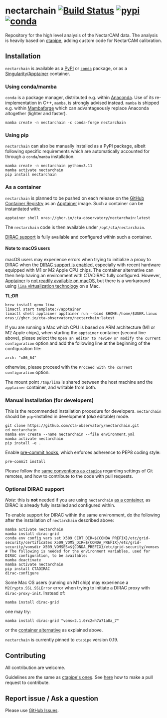 # nectarchain [![Build Status](https://github.com/cta-observatory/nectarchain/actions/workflows/ci.yml/badge.svg?branch=main)](https://github.com/cta-observatory/nectarchain/actions/workflows/ci.yml?query=workflow%3ACI+branch%3Amain) [![pypi](https://badge.fury.io/py/nectarchain.svg)](https://pypi.org/project/nectarchain) [![conda](https://anaconda.org/conda-forge/nectarchain/badges/version.svg)](https://anaconda.org/conda-forge/nectarchain)

Repository for the high level analysis of the NectarCAM data.
The analysis is heavily based on [ctapipe](https://github.com/cta-observatory/ctapipe), adding custom code for NectarCAM calibration.

## Installation

`nectarchain` is available as a [PyPI](https://pypi.org/project/nectarchain/) or [`conda`](https://anaconda.org/conda-forge/nectarchain) package, or as a [Singularity](https://apptainer.org/news/community-announcement-20211130/)/[Apptainer](https://apptainer.org/) container.

### Using conda/mamba

`conda` is a package manager, distributed e.g. within [Anaconda](https://www.anaconda.com/products/distribution). Use of its re-implementation in C++, `mamba`, is strongly advised instead. `mamba` is shipped e.g. within [Mambaforge](https://mamba.readthedocs.io/en/latest/installation.html) which can advantageously replace Anaconda altogether (lighter and faster).

```shell
mamba create -n nectarchain -c conda-forge nectarchain
```

### Using pip

`nectarchain` can also be manually installed as a PyPI package, albeit following specific requirements which are automatically accounted for through a `conda`/`mamba` installation.

```shell
mamba create -n nectarchain python=3.11
mamba activate nectarchain
pip install nectarchain
```

### As a container

`nectarchain` is planned to be pushed on each release on the [GitHub Container Registry](ghcr.io) as an [Apptainer](https://apptainer.org/) image. Such a container can be instantiated with:

```shell
apptainer shell oras://ghcr.io/cta-observatory/nectarchain:latest
```

The `nectarchain` code is then available under `/opt/cta/nectarchain`.

[DIRAC support](#optional-dirac-support) is fully available and configured within such a container.

#### Note to macOS users

macOS users may experience errors when trying to initialize a proxy to DIRAC when the [DIRAC support is enabled](#optional-dirac-support), especially with recent hardware equipped with M1 or M2 Apple CPU chips. The container alternative can then help having an environment with CTADIRAC fully configured. However, [Apptainer](https://apptainer.org/) is [not readily available on macOS](https://apptainer.org/docs/admin/main/installation.html#mac), but there is a workaround using [`lima` virtualization technology](https://lima-vm.io/) on a Mac.

**TL;DR**

```shell
brew install qemu lima
limactl start template://apptainer
limactl shell apptainer apptainer run --bind $HOME:/home/$USER.linux oras://ghcr.io/cta-observatory/nectarchain:latest
```

If you are running a Mac which CPU is based on ARM architecture (M1 or M2 Apple chips), when starting the `apptainer` container (second line above), please select the `Open an editor to review or modify the current configuration` option and add the following line at the beginning of the configuration file:
```shell
arch: "x86_64"
```
otherwise, please proceed with the `Proceed with the current configuration` option.

The mount point `/tmp/lima` is shared between the host machine and the `apptainer` container, and writable from both.

### Manual installation (for developers)

This is the recommended installation procedure for developers. `nectarchain` should be `pip`-installed in development (_aka_ editable) mode.

```shell
git clone https://github.com/cta-observatory/nectarchain.git
cd nectarchain
mamba env create --name nectarchain --file environment.yml
mamba activate nectarchain
pip install -e .
```

Enable [pre-commit hooks](https://pre-commit.com/), which enforces adherence to PEP8 coding style:

```shell
pre-commit install
```

Please follow the [same conventions as `ctapipe`](https://ctapipe.readthedocs.io/en/latest/getting_started/) regarding settings of Git remotes, and how to contribute to the code with pull requests.

### Optional DIRAC support

_Note_: this is **not** needed if you are using `nectarchain` [as a container](#as-a-container), as DIRAC is already fully installed and configured within.

To enable support for DIRAC within the same environment, do the following after the installation of `nectarchain` described above:

```shell
mamba activate nectarchain 
mamba install dirac-grid
conda env config vars set X509_CERT_DIR=${CONDA_PREFIX}/etc/grid-security/certificates X509_VOMS_DIR=${CONDA_PREFIX}/etc/grid-security/vomsdir X509_VOMSES=${CONDA_PREFIX}/etc/grid-security/vomses
# The following is needed for the environment variables, used for DIRAC configuration, to be available:
mamba deactivate
mamba activate nectarchain
pip install CTADIRAC
dirac-configure
```

Some Mac OS users (running on M1 chip) may experience a `M2Crypto.SSL.SSLError` error when trying to initiate a DIRAC proxy with `dirac-proxy-init`. Instead of:
```shell
mamba install dirac-grid
```
one may try:
```shell
mamba install dirac-grid "voms=2.1.0rc2=h7a71a8a_7"
```
or the [container alternative](#note-to-macos-users) as explained above.

`nectarchain` is currently pinned to `ctapipe` version 0.19.

## Contributing

All contribution are welcome.

Guidelines are the same as [ctapipe's ones](https://ctapipe.readthedocs.io/en/latest/developer-guide/getting-started.html).
See [here](https://ctapipe.readthedocs.io/en/latest/developer-guide/pullrequests.html#pullrequests) how to make a pull request to contribute.


## Report issue / Ask a question

Please use [GitHub Issues](https://github.com/cta-observatory/nectarchain/issues).
